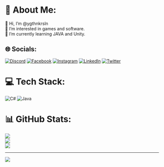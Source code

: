 # 💫 About Me:
👋 Hi, I’m @ygthnkrsln<br>👀 I’m interested in games and software.<br>🌱 I’m currently learning JAVA and Unity.<br>


## 🌐 Socials:
[![Discord](https://img.shields.io/badge/Discord-%237289DA.svg?logo=discord&logoColor=white)](htttps://discord.gg/bequ3M#0172) [![Facebook](https://img.shields.io/badge/Facebook-%231877F2.svg?logo=Facebook&logoColor=white)](https://facebook.com/https://www.facebook.com/Ygthnnn) [![Instagram](https://img.shields.io/badge/Instagram-%23E4405F.svg?logo=Instagram&logoColor=white)](https://instagram.com/https://www.instagram.com/ygthnkrsln) [![LinkedIn](https://img.shields.io/badge/LinkedIn-%230077B5.svg?logo=linkedin&logoColor=white)](https://linkedin.com/in/https://www.linkedin.com/in/ygthnkrsln/) [![Twitter](https://img.shields.io/badge/Twitter-%231DA1F2.svg?logo=Twitter&logoColor=white)](https://twitter.com/https://twitter.com/forbequeM) 

# 💻 Tech Stack:
![C#](https://img.shields.io/badge/c%23-%23239120.svg?style=for-the-badge&logo=c-sharp&logoColor=white) ![Java](https://img.shields.io/badge/java-%23ED8B00.svg?style=for-the-badge&logo=java&logoColor=white)
# 📊 GitHub Stats:
![](https://github-readme-stats.vercel.app/api?username=ygthnkrsln&theme=vue-dark&hide_border=false&include_all_commits=false&count_private=false)<br/>
![](https://github-readme-streak-stats.herokuapp.com/?user=ygthnkrsln&theme=vue-dark&hide_border=false)<br/>
![](https://github-readme-stats.vercel.app/api/top-langs/?username=ygthnkrsln&theme=vue-dark&hide_border=false&include_all_commits=false&count_private=false&layout=compact)

---
[![](https://visitcount.itsvg.in/api?id=ygthnkrsln&icon=0&color=3)](https://visitcount.itsvg.in)

<!-- Proudly created with GPRM ( https://gprm.itsvg.in ) -->
